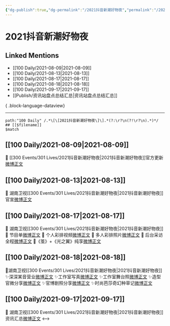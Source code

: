 ```yaml
---
{"dg-publish":true,"dg-permalink":"/2021抖音新潮好物夜","permalink":"/2021抖音新潮好物夜/","created":"2023-04-10T13:23:29.000+08:00","updated":"2023-04-10T16:07:21.000+08:00"}
---
```


# 2021抖音新潮好物夜

## Linked Mentions
- [[100 Daily/2021-08-09\|2021-08-09]]
- [[100 Daily/2021-08-13\|2021-08-13]]
- [[100 Daily/2021-08-17\|2021-08-17]]
- [[100 Daily/2021-08-18\|2021-08-18]]
- [[100 Daily/2021-09-17\|2021-09-17]]
- [[Publish/资讯站盘点总结汇总\|资讯站盘点总结汇总]]

{ .block-language-dataview}

---

```expander
path:"100 Daily" /.*\[\[2021抖音新潮好物夜\]\].*(?:\r?\n(?!\r?\n).*)*/
## [[$filename]]
$match
```
## [[100 Daily/2021-08-09\|2021-08-09]]
💫 [[300 Events/301 Lives/2021抖音新潮好物夜\|2021抖音新潮好物夜]]官方更新[微博正文](https://weibo.com/detail/4668251419710528)
## [[100 Daily/2021-08-13\|2021-08-13]]
🌟 湖南卫视[[300 Events/301 Lives/2021抖音新潮好物夜\|2021抖音新潮好物夜]]官宣[微博正文](https://m.weibo.cn/6466290670/4669697579029890)
## [[100 Daily/2021-08-17\|2021-08-17]]
🌟 湖南卫视[[300 Events/301 Lives/2021抖音新潮好物夜\|2021抖音新潮好物夜]]
💫 节目单[微博正文](https://m.weibo.cn/6466290670/4671237768610200)
💫 个人彩排视频[微博正文](https://m.weibo.cn/6466290670/4671128831002466)
💫 多人彩排照片[微博正文](https://m.weibo.cn/6466290670/4671252218511866)
💫 后台采访全程[微博正文](https://m.weibo.cn/6466290670/4671288591258506)
💫《茧》+《光之翼》纯享[微博正文](https://m.weibo.cn/6466290670/4671317486339393)
## [[100 Daily/2021-08-18\|2021-08-18]]
🌟湖南卫视[[300 Events/301 Lives/2021抖音新潮好物夜\|2021抖音新潮好物夜]]
✨深深某音营业[微博正文](https://m.weibo.cn/6466290670/4671577113493821)
✨工作室写真[微博正文](https://m.weibo.cn/6466290670/4671344765570445)
✨工作室舞台照[微博正文](https://m.weibo.cn/6466290670/4671501938984573)
✨造型官微分享[微博正文](https://m.weibo.cn/6466290670/4671494074667714)
✨官博剧照分享[微博正文](https://m.weibo.cn/6466290670/4671567097758908)
✨时尚芭莎奇幻种草记[微博正文](https://m.weibo.cn/6466290670/4671366743720516)
## [[100 Daily/2021-09-17\|2021-09-17]]
💫 湖南卫视[[300 Events/301 Lives/2021抖音新潮好物夜\|2021抖音新潮好物夜]] 资讯汇总[微博正文](https://m.weibo.cn/6466290670/4682514637000258)
<-->